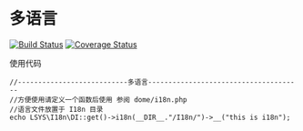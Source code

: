 多语言
===
[![Build Status](https://travis-ci.com/lsys/i18n.svg?branch=next_version)](https://travis-ci.com/lsys/i18n)
[![Coverage Status](https://coveralls.io/repos/github/lsys/i18n/badge.svg?branch=next_version)](https://coveralls.io/github/lsys/i18n?branch=next_version)

使用代码
```
//---------------------------多语言--------------------------------------
//方便使用请定义一个函数后使用 参阅 dome/i18n.php
//语言文件放置于 I18n 目录
echo LSYS\I18n\DI::get()->i18n(__DIR__."/I18n/")->__("this is i18n");
```

